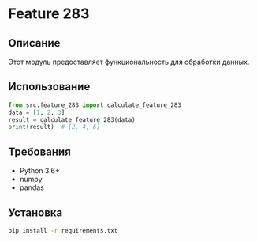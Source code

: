 # Feature 283
## Описание
Этот модуль предоставляет функциональность для обработки данных.
## Использование
```python
from src.feature_283 import calculate_feature_283
data = [1, 2, 3]
result = calculate_feature_283(data)
print(result)  # [2, 4, 6]
```
## Требования
- Python 3.6+
- numpy
- pandas
## Установка
```bash
pip install -r requirements.txt
```